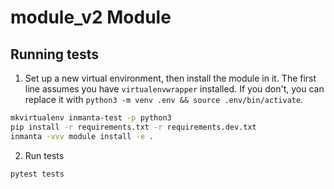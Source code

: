 # module_v2 Module

## Running tests

1. Set up a new virtual environment, then install the module in it. The first line assumes you have ``virtualenvwrapper``
installed. If you don't, you can replace it with `python3 -m venv .env && source .env/bin/activate`.

```bash
mkvirtualenv inmanta-test -p python3
pip install -r requirements.txt -r requirements.dev.txt
inmanta -vvv module install -e .
```

2. Run tests

```bash
pytest tests
```
